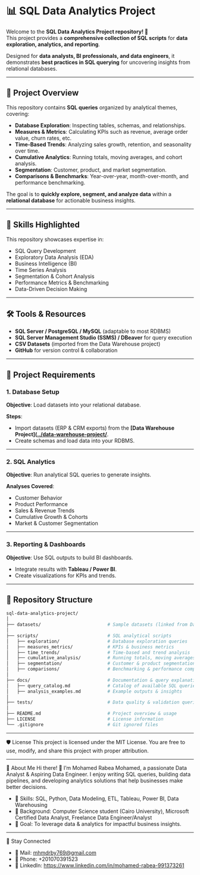# 📊 SQL Data Analytics Project  

Welcome to the **SQL Data Analytics Project repository! 🚀**  
This project provides a **comprehensive collection of SQL scripts** for **data exploration, analytics, and reporting**.  

Designed for **data analysts, BI professionals, and data engineers**, it demonstrates **best practices in SQL querying** for uncovering insights from relational databases.  

---

## 📖 Project Overview  

This repository contains **SQL queries** organized by analytical themes, covering:  

- **Database Exploration**: Inspecting tables, schemas, and relationships.  
- **Measures & Metrics**: Calculating KPIs such as revenue, average order value, churn rates, etc.  
- **Time-Based Trends**: Analyzing sales growth, retention, and seasonality over time.  
- **Cumulative Analytics**: Running totals, moving averages, and cohort analysis.  
- **Segmentation**: Customer, product, and market segmentation.  
- **Comparisons & Benchmarks**: Year-over-year, month-over-month, and performance benchmarking.  

The goal is to **quickly explore, segment, and analyze data** within a **relational database** for actionable business insights.  

---

## 🎯 Skills Highlighted  

This repository showcases expertise in:  

- SQL Query Development  
- Exploratory Data Analysis (EDA)  
- Business Intelligence (BI)  
- Time Series Analysis  
- Segmentation & Cohort Analysis  
- Performance Metrics & Benchmarking  
- Data-Driven Decision Making  

---

## 🛠️ Tools & Resources  

- **SQL Server / PostgreSQL / MySQL** (adaptable to most RDBMS)  
- **SQL Server Management Studio (SSMS) / DBeaver** for query execution  
- **CSV Datasets** (imported from the Data Warehouse project)  
- **GitHub** for version control & collaboration  

---

## 🚀 Project Requirements  

### 1. Database Setup  
**Objective**: Load datasets into your relational database.  

**Steps**:  
- Import datasets (ERP & CRM exports) from the **[Data Warehouse Project]([../data-warehouse-project/](https://github.com/mohamedr456/SQL-Data-Warehouse-Project)**.  
- Create schemas and load data into your RDBMS.  

---

### 2. SQL Analytics  
**Objective**: Run analytical SQL queries to generate insights.  

**Analyses Covered**:  
- Customer Behavior  
- Product Performance  
- Sales & Revenue Trends  
- Cumulative Growth & Cohorts  
- Market & Customer Segmentation  

---

### 3. Reporting & Dashboards  
**Objective**: Use SQL outputs to build BI dashboards.  

- Integrate results with **Tableau / Power BI**.  
- Create visualizations for KPIs and trends.  

---

## 📂 Repository Structure  

```bash
sql-data-analytics-project/
│
├── datasets/                         # Sample datasets (linked from Data Warehouse outputs)
│
├── scripts/                          # SQL analytical scripts
│   ├── exploration/                  # Database exploration queries
│   ├── measures_metrics/             # KPIs & business metrics
│   ├── time_trends/                  # Time-based and trend analysis
│   ├── cumulative_analysis/          # Running totals, moving averages, cohorts
│   ├── segmentation/                 # Customer & product segmentation
│   ├── comparisons/                  # Benchmarking & performance comparisons
│
├── docs/                             # Documentation & query explanations
│   ├── query_catalog.md              # Catalog of available SQL queries
│   ├── analysis_examples.md          # Example outputs & insights
│
├── tests/                            # Data quality & validation queries
│
├── README.md                         # Project overview & usage
├── LICENSE                           # License information
└── .gitignore                        # Git ignored files

```
---
🛡️ License
This project is licensed under the MIT License.
You are free to use, modify, and share this project with proper attribution.

---

🌟 About Me
Hi there! 👋 I’m Mohamed Rabea Mohamed, a passionate Data Analyst & Aspiring Data Engineer.
I enjoy writing SQL queries, building data pipelines, and developing analytics solutions that help businesses make better decisions.

- 🔹 Skills: SQL, Python, Data Modeling, ETL, Tableau, Power BI, Data Warehousing
- 🔹 Background: Computer Science student (Cairo University), Microsoft Certified Data Analyst, Freelance Data Engineer/Analyst
- 🔹 Goal: To leverage data & analytics for impactful business insights.

---

🌟 Stay Connected
- 📧 Mail: mhmdrby769@gmail.com
- 📱 Phone: +201070391523
- 🔗 LinkedIn: https://www.linkedin.com/in/mohamed-rabea-991373261
